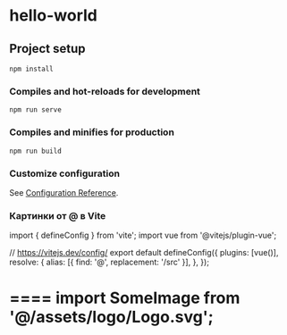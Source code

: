 # hello-world

## Project setup
```
npm install
```

### Compiles and hot-reloads for development
```
npm run serve
```

### Compiles and minifies for production
```
npm run build
```

### Customize configuration
See [Configuration Reference](https://cli.vuejs.org/config/).


### Картинки от @ в Vite
import { defineConfig } from 'vite';
import vue from '@vitejs/plugin-vue';

// https://vitejs.dev/config/
export default defineConfig({
  plugins: [vue()],
  resolve: {
    alias: [{ find: '@', replacement: '/src' }],
  },
});

====
import SomeImage from '@/assets/logo/Logo.svg';
<img :src='SomeImage' />
====
<img :src='require("@/assets/logo/Logo.svg")' />

